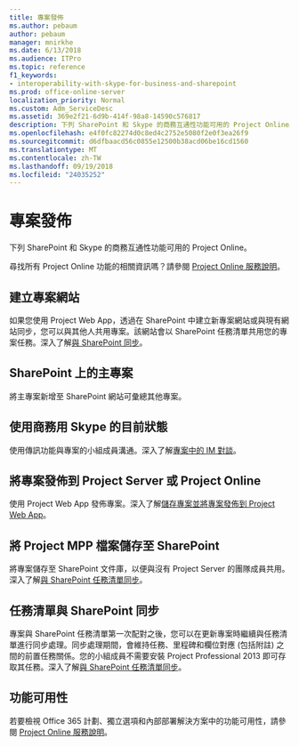```yaml
---
title: 專案發佈
ms.author: pebaum
author: pebaum
manager: mnirkhe
ms.date: 6/13/2018
ms.audience: ITPro
ms.topic: reference
f1_keywords:
- interoperability-with-skype-for-business-and-sharepoint
ms.prod: office-online-server
localization_priority: Normal
ms.custom: Adm_ServiceDesc
ms.assetid: 369e2f21-6d9b-414f-98a8-14590c576817
description: 下列 SharePoint 和 Skype 的商務互通性功能可用的 Project Online。
ms.openlocfilehash: e4f0fc82274d0c8ed4c2752e5080f2e0f3ea26f9
ms.sourcegitcommit: d6dfbaacd56c0855e12500b38acd06be16cd1560
ms.translationtype: MT
ms.contentlocale: zh-TW
ms.lasthandoff: 09/19/2018
ms.locfileid: "24035252"
---
```

# <a name="project-publishing"></a>專案發佈

下列 SharePoint 和 Skype 的商務互通性功能可用的 Project Online。
  
尋找所有 Project Online 功能的相關資訊嗎？請參閱 [Project Online 服務說明](project-online-service-description.md)。
  
## <a name="create-a-project-site"></a>建立專案網站
<a name="bkmk_CreateProjectsite"> </a>

如果您使用 Project Web App，透過在 SharePoint 中建立新專案網站或與現有網站同步，您可以與其他人共用專案。該網站會以 SharePoint 任務清單共用您的專案任務。深入了解[與 SharePoint 同步](https://go.microsoft.com/fwlink/p/?LinkId=271352)。
  
## <a name="master-projects-on-sharepoint"></a>SharePoint 上的主專案
<a name="bkmk_MasterprojectsonSharePoint"> </a>

將主專案新增至 SharePoint 網站可彙總其他專案。 
  
## <a name="presence-with-skype-for-business"></a>使用商務用 Skype 的目前狀態
<a name="bkmk_PresencewithLync"> </a>

使用傳訊功能與專案的小組成員溝通。深入了解[專案中的 IM 對談](https://go.microsoft.com/fwlink/p/?LinkId=271351)。
  
## <a name="publish-projects-to-project-server-or-project-online"></a>將專案發佈到 Project Server 或 Project Online
<a name="bkmk_PublishProjectstoServerOnline"> </a>

使用 Project Web App 發佈專案。深入了解[儲存專案並將專案發佈到 Project Web App](https://go.microsoft.com/fwlink/p/?LinkId=271354)。
  
## <a name="save-a-project-mpp-file-to-sharepoint"></a>將 Project MPP 檔案儲存至 SharePoint
<a name="bkmk_SavefiletoSharePoint"> </a>

將專案儲存至 SharePoint 文件庫，以便與沒有 Project Server 的團隊成員共用。深入了解[與 SharePoint 任務清單同步](https://go.microsoft.com/fwlink/p/?LinkId=271353)。
  
## <a name="task-list-sync-to-sharepoint"></a>任務清單與 SharePoint 同步
<a name="bkmk_TaskListSynctoSharePoint"> </a>

專案與 SharePoint 任務清單第一次配對之後，您可以在更新專案時繼續與任務清單進行同步處理。同步處理期間，會維持任務、里程碑和欄位對應 (包括附註) 之間的前置任務關係。您的小組成員不需要安裝 Project Professional 2013 即可存取其任務。深入了解[與 SharePoint 任務清單同步](https://go.microsoft.com/fwlink/p/?LinkId=271353)。
  
## <a name="feature-availability"></a>功能可用性
<a name="bkmk_TaskListSynctoSharePoint"> </a>

若要檢視 Office 365 計劃、獨立選項和內部部署解決方案中的功能可用性，請參閱 [Project Online 服務說明](project-online-service-description.md)。
  

